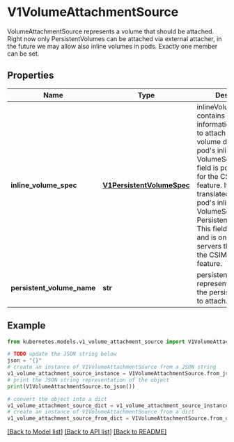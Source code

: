 # V1VolumeAttachmentSource

VolumeAttachmentSource represents a volume that should be attached. Right now only PersistentVolumes can be attached via external attacher, in the future we may allow also inline volumes in pods. Exactly one member can be set.

## Properties

Name | Type | Description | Notes
------------ | ------------- | ------------- | -------------
**inline_volume_spec** | [**V1PersistentVolumeSpec**](V1PersistentVolumeSpec.md) | inlineVolumeSpec contains all the information necessary to attach a persistent volume defined by a pod&#39;s inline VolumeSource. This field is populated only for the CSIMigration feature. It contains translated fields from a pod&#39;s inline VolumeSource to a PersistentVolumeSpec. This field is beta-level and is only honored by servers that enabled the CSIMigration feature. | [optional] 
**persistent_volume_name** | **str** | persistentVolumeName represents the name of the persistent volume to attach. | [optional] 

## Example

```python
from kubernetes.models.v1_volume_attachment_source import V1VolumeAttachmentSource

# TODO update the JSON string below
json = "{}"
# create an instance of V1VolumeAttachmentSource from a JSON string
v1_volume_attachment_source_instance = V1VolumeAttachmentSource.from_json(json)
# print the JSON string representation of the object
print(V1VolumeAttachmentSource.to_json())

# convert the object into a dict
v1_volume_attachment_source_dict = v1_volume_attachment_source_instance.to_dict()
# create an instance of V1VolumeAttachmentSource from a dict
v1_volume_attachment_source_from_dict = V1VolumeAttachmentSource.from_dict(v1_volume_attachment_source_dict)
```
[[Back to Model list]](../README.md#documentation-for-models) [[Back to API list]](../README.md#documentation-for-api-endpoints) [[Back to README]](../README.md)


